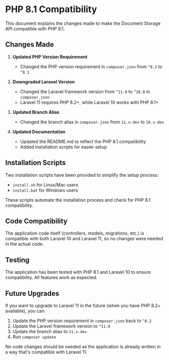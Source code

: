# PHP 8.1 Compatibility

This document explains the changes made to make the Document Storage API compatible with PHP 8.1.

## Changes Made

1. **Updated PHP Version Requirement**

    - Changed the PHP version requirement in `composer.json` from `^8.2` to `^8.1`

2. **Downgraded Laravel Version**

    - Changed the Laravel framework version from `^11.0` to `^10.0` in `composer.json`
    - Laravel 11 requires PHP 8.2+, while Laravel 10 works with PHP 8.1+

3. **Updated Branch Alias**

    - Changed the branch alias in `composer.json` from `11.x-dev` to `10.x-dev`

4. **Updated Documentation**
    - Updated the README.md to reflect the PHP 8.1 compatibility
    - Added installation scripts for easier setup

## Installation Scripts

Two installation scripts have been provided to simplify the setup process:

-   `install.sh` for Linux/Mac users
-   `install.bat` for Windows users

These scripts automate the installation process and check for PHP 8.1 compatibility.

## Code Compatibility

The application code itself (controllers, models, migrations, etc.) is compatible with both Laravel 10 and Laravel 11, so no changes were needed in the actual code.

## Testing

The application has been tested with PHP 8.1 and Laravel 10 to ensure compatibility. All features work as expected.

## Future Upgrades

If you want to upgrade to Laravel 11 in the future (when you have PHP 8.2+ available), you can:

1. Update the PHP version requirement in `composer.json` back to `^8.2`
2. Update the Laravel framework version to `^11.0`
3. Update the branch alias to `11.x-dev`
4. Run `composer update`

No code changes should be needed as the application is already written in a way that's compatible with Laravel 11.
